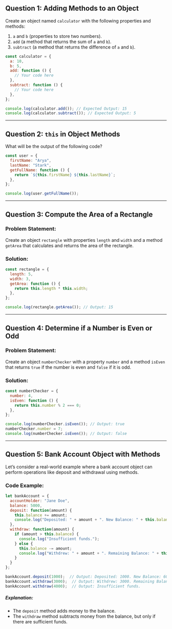 
## Question 1: Adding Methods to an Object
Create an object named `calculator` with the following properties and methods:
1. `a` and `b` (properties to store two numbers).
2. `add` (a method that returns the sum of `a` and `b`).
3. `subtract` (a method that returns the difference of `a` and `b`).

```js
const calculator = {
  a: 10,
  b: 5,
  add: function () {
    // Your code here
  },
  subtract: function () {
    // Your code here
  },
};

console.log(calculator.add()); // Expected Output: 15
console.log(calculator.subtract()); // Expected Output: 5
```
***

## Question 2: `this` in Object Methods
What will be the output of the following code?

```js
const user = {
  firstName: "Arya",
  lastName: "Stark",
  getFullName: function () {
    return `${this.firstName} ${this.lastName}`;
  },
};

console.log(user.getFullName());
```

***

## Question 3: Compute the Area of a Rectangle

### Problem Statement:
Create an object `rectangle` with properties `length` and `width` and a method `getArea` that calculates and returns the area of the rectangle.

### Solution:
```js
const rectangle = {
  length: 5,
  width: 3,
  getArea: function () {
    return this.length * this.width;
  },
};

console.log(rectangle.getArea()); // Output: 15
```
***

## Question 4: Determine if a Number is Even or Odd

### Problem Statement:
Create an object `numberChecker` with a property `number` and a method `isEven` that returns `true` if the number is even and `false` if it is odd.

### Solution:
```js
const numberChecker = {
  number: 4,
  isEven: function () {
    return this.number % 2 === 0;
  },
};

console.log(numberChecker.isEven()); // Output: true
numberChecker.number = 7;
console.log(numberChecker.isEven()); // Output: false
```
***

## Question 5: Bank Account Object with Methods
Let’s consider a real-world example where a bank account object can perform operations like deposit and withdrawal using methods.

### Code Example:
```js
let bankAccount = {
  accountHolder: "Jane Doe",
  balance: 5000,
  deposit: function(amount) {
    this.balance += amount;
    console.log("Deposited: " + amount + ". New Balance: " + this.balance);
  },
  withdraw: function(amount) {
    if (amount > this.balance) {
      console.log("Insufficient funds.");
    } else {
      this.balance -= amount;
      console.log("Withdrew: " + amount + ". Remaining Balance: " + this.balance);
    }
  }
};

bankAccount.deposit(1000);  // Output: Deposited: 1000. New Balance: 6000
bankAccount.withdraw(3000);  // Output: Withdrew: 3000. Remaining Balance: 3000
bankAccount.withdraw(4000);  // Output: Insufficient funds.
```

##### Explanation:
- The `deposit` method adds money to the balance.
- The `withdraw` method subtracts money from the balance, but only if there are sufficient funds.
